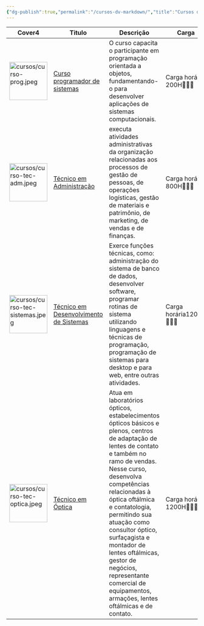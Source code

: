 ```yaml
---
{"dg-publish":true,"permalink":"/cursos-dv-markdown/","title":"Cursos dv markdown","metatags":{"description":"cursos dataview"},"hideInGraph":true,"contentClasses":"cards","tags":["teste/nao-funciona","cards"],"updated":"2025-04-03T08:41:26.555-03:00"}
---
```



<div><table class="dataview table-view-table"><thead class="table-view-thead"><tr class="table-view-tr-header"><th class="table-view-th"><span>Cover</span><span class="dataview small-text">4</span></th><th class="table-view-th"><span>Titulo</span></th><th class="table-view-th"><span>Descrição</span></th><th class="table-view-th"><span>Carga</span></th><th class="table-view-th"><span>Series</span></th><th class="table-view-th"><span>Inscrição</span></th></tr></thead><tbody class="table-view-tbody"><tr><td><img alt="cursos/curso-prog.jpeg" src="app://58b7cec042e5ee3b3c513ea495b96ea81c4b/C:/Users/jocil/github/obsidian-estudos/cursos/curso-prog.jpeg?1743348383716" width="100"></td><td><span><a data-tooltip-position="top" aria-label="cursos/Curso programador de sistemas.md" data-href="cursos/Curso programador de sistemas.md" href="cursos/Curso programador de sistemas.md" class="internal-link" target="_blank" rel="noopener nofollow">Curso programador de sistemas</a></span></td><td><span>O curso capacita o participante em programação orientada a objetos, fundamentando-o para desenvolver aplicações de sistemas computacionais.</span></td><td><span>Carga horária 200H👨🏻‍💻</span></td><td><span>teste #2</span></td><td><span>Inscrições via <a data-tooltip-position="top" aria-label="https://psg.ce.senac.br/oportunidade/programador-de-sistemas-2/" rel="noopener nofollow" class="external-link" href="https://psg.ce.senac.br/oportunidade/programador-de-sistemas-2/" target="_blank">link ⬇</a></span></td></tr><tr><td><img alt="cursos/curso-tec-adm.jpeg" src="app://58b7cec042e5ee3b3c513ea495b96ea81c4b/C:/Users/jocil/github/obsidian-estudos/cursos/curso-tec-adm.jpeg?1743348361502" width="100"></td><td><span><a data-tooltip-position="top" aria-label="cursos/Técnico em Administração.md" data-href="cursos/Técnico em Administração.md" href="cursos/Técnico em Administração.md" class="internal-link" target="_blank" rel="noopener nofollow">Técnico em Administração</a></span></td><td><span>executa atividades administrativas da organização relacionadas aos processos de gestão de pessoas, de operações logísticas, gestão de materiais e patrimônio, de marketing, de vendas e de finanças.</span></td><td><span>Carga horária 800H👨🏻‍💻</span></td><td><span>N/A</span></td><td><span>Inscrições presenciais ou <a data-tooltip-position="top" aria-label="https://cursos.ce.senac.br/produto/tecnico-em-administracao-sobral-noite-2025-12-66/" rel="noopener nofollow" class="external-link" href="https://cursos.ce.senac.br/produto/tecnico-em-administracao-sobral-noite-2025-12-66/" target="_blank">link ⬇</a></span></td></tr><tr><td><img alt="cursos/curso-tec-sistemas.jpeg" src="app://58b7cec042e5ee3b3c513ea495b96ea81c4b/C:/Users/jocil/github/obsidian-estudos/cursos/curso-tec-sistemas.jpeg?1743346750107" width="100"></td><td><span><a data-tooltip-position="top" aria-label="cursos/Técnico em Desenvolvimento de Sistemas.md" data-href="cursos/Técnico em Desenvolvimento de Sistemas.md" href="cursos/Técnico em Desenvolvimento de Sistemas.md" class="internal-link" target="_blank" rel="noopener nofollow">Técnico em Desenvolvimento de Sistemas</a></span></td><td><span>Exerce funções técnicas, como: administração do sistema de banco de dados, desenvolver software, programar rotinas de sistema utilizando linguagens e técnicas de programação, programação de sistemas para desktop e para web, entre outras atividades.</span></td><td><span>Carga horária1200H👨🏻‍💻</span></td><td><span>N/A</span></td><td><span>Inscrições presenciais ou <a data-tooltip-position="top" aria-label="https://cursos.ce.senac.br/produto/tecnico-em-desenvolvimento-de-sistemas-sobral-noite-2025-12-67/" rel="noopener nofollow" class="external-link" href="https://cursos.ce.senac.br/produto/tecnico-em-desenvolvimento-de-sistemas-sobral-noite-2025-12-67/" target="_blank">link ⬇</a></span></td></tr><tr><td><img alt="cursos/curso-tec-optica.jpeg" src="app://58b7cec042e5ee3b3c513ea495b96ea81c4b/C:/Users/jocil/github/obsidian-estudos/cursos/curso-tec-optica.jpeg?1743348341465" width="100"></td><td><span><a data-tooltip-position="top" aria-label="cursos/Técnico em Óptica.md" data-href="cursos/Técnico em Óptica.md" href="cursos/Técnico em Óptica.md" class="internal-link" target="_blank" rel="noopener nofollow">Técnico em Óptica</a></span></td><td><span>Atua em laboratórios ópticos, estabelecimentos ópticos básicos e plenos, centros de adaptação de lentes de contato e também no ramo de vendas. Nesse curso, desenvolva competências relacionadas à óptica oftálmica e contatologia, permitindo sua atuação como consultor óptico, surfaçagista e montador de lentes oftálmicas, gestor de negócios, representante comercial de equipamentos, armações, lentes oftálmicas e de contato.</span></td><td><span>Carga horária 1200H👩🏻‍⚕</span></td><td><span>N/A</span></td><td><span>Inscrições presenciais ou <a data-tooltip-position="top" aria-label="https://cursos.ce.senac.br/produto/tecnico-em-optica-sobral-noite-2025-12-64/" rel="noopener nofollow" class="external-link" href="https://cursos.ce.senac.br/produto/tecnico-em-optica-sobral-noite-2025-12-64/" target="_blank">link ⬇</a></span></td></tr></tbody></table></div>
